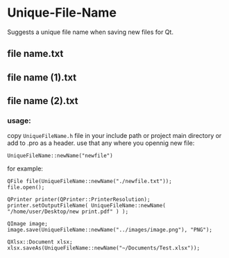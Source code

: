 # Unique-File-Name
Suggests a unique file name when saving new files for Qt.


## file name.txt
## file name (1).txt
## file name (2).txt


### usage:
copy `UniqueFileName.h` file in your include path or project main directory or add to .pro as a header.
use that any where you opennig new file:
```
UniqueFileName::newName("newfile")
```
for example:
```
QFile file(UniqueFileName::newName("./newfile.txt"));
file.open();

QPrinter printer(QPrinter::PrinterResolution);
printer.setOutputFileName( UniqueFileName::newName( "/home/user/Desktop/new print.pdf" ) );

QImage image;
image.save(UniqueFileName::newName("../images/image.png"), "PNG");

QXlsx::Document xlsx;
xlsx.saveAs(UniqueFileName::newName("~/Documents/Test.xlsx"));
```
